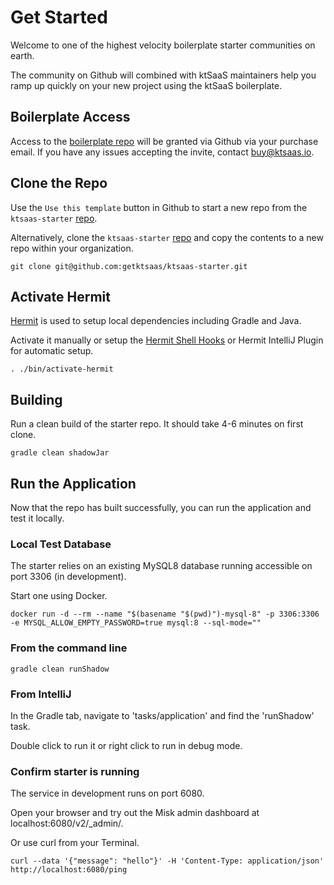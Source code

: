 # Get Started

Welcome to one of the highest velocity boilerplate starter communities on earth.

The community on Github will combined with ktSaaS maintainers help you ramp up quickly on your new project using the ktSaaS boilerplate.

## Boilerplate Access

Access to the [boilerplate repo](https://github.com/getktsaas/ktsaas-starter) will be granted via Github via your purchase email. If you have any issues accepting the invite, contact [buy@ktsaas.io](mailto:buy@ktsaas.io).

## Clone the Repo

Use the `Use this template` button in Github to start a new repo from the `ktsaas-starter` [repo](https://github.com/getktsaas/ktsaas-starter).

Alternatively, clone the `ktsaas-starter` [repo](https://github.com/getktsaas/ktsaas-starter) and copy the contents to a new repo within your organization.

```
git clone git@github.com:getktsaas/ktsaas-starter.git
```

## Activate Hermit

[Hermit](https://cashapp.github.io/hermit/) is used to setup local dependencies including Gradle and Java.

Activate it manually or setup the [Hermit Shell Hooks](https://cashapp.github.io/hermit/docs/usage/shell/) or Hermit IntelliJ Plugin for automatic setup.

```shell
. ./bin/activate-hermit
```

## Building

Run a clean build of the starter repo. It should take 4-6 minutes on first clone.

```
gradle clean shadowJar
```

## Run the Application

Now that the repo has built successfully, you can run the application and test it locally.

### Local Test Database

The starter relies on an existing MySQL8 database running accessible on port 3306 (in development).

Start one using Docker.

```
docker run -d --rm --name "$(basename "$(pwd)")-mysql-8" -p 3306:3306 -e MYSQL_ALLOW_EMPTY_PASSWORD=true mysql:8 --sql-mode=""
```

### From the command line

```
gradle clean runShadow
```

### From IntelliJ

In the Gradle tab, navigate to 'tasks/application' and find the 'runShadow' task.

Double click to run it or right click to run in debug mode.

### Confirm starter is running

The service in development runs on port 6080.

Open your browser and try out the Misk admin dashboard at localhost:6080/v2/_admin/.

Or use curl from your Terminal.

```
curl --data '{"message": "hello"}' -H 'Content-Type: application/json' http://localhost:6080/ping
```
